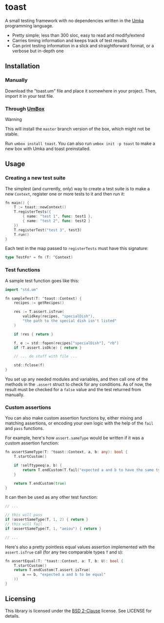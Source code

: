 # toast

A small testing framework with no dependencies written in
the [Umka](https://github.com/vtereshkov/umka-lang) programming language.

- Pretty simple; less than 300 sloc, easy to read and modify/extend
- Carries timing information and keeps track of test results
- Can print testing information in a slick and straightforward format, or a verbose but in-depth one
<!-- might erase this line -->

## Installation

### Manually

Download the "toast.um" file and place it somewhere in your project.
Then, import it in your test file.

### Through [UmBox](https://umbox.tophat2d.dev)

> [!WARNING]
> This will install the `master` branch version of the box, which might not be stable.

Run `umbox install toast`.
You can also run `umbox init -p toast` to make a new box with Umka and toast preinstalled.

## Usage

### Creating a new test suite

The simplest (and currently, only) way to create a test suite is to make a new `Context`,
register one or more tests to it and then run it:

```go
fn main() {
    T := toast::newContext()
    T.registerTests({
        { name: "test 1", func: test1 },
        { name: "test 2", func: test2 }
    })
    T.registerTest("test 3", test3)
    T.run()
}
```

Each test in the map passed to `registerTests` must have this signature:
```go
type TestFn* = fn (T: ^Context)
```

### Test functions

A sample test function goes like this:

```go
import "std.um"

fn sampleTest(T: ^toast::Context) {
    recipes := getRecipes()

    res := T.assert.isTrue(
        validkey(recipes, "specialDish"),
        "the path to the special dish isn't listed"
    )

    if !res { return }

    f, e := std::fopen(recipes["specialDish"], "rb")
    if !T.assert.isOk(e) { return }

    // ... do stuff with file ...

    std::fclose(f)
}
```

You set up any needed modules and variables, and then call
one of the methods in the `.assert` struct to check for any conditions.
As of now, the result must be checked for a `false` value and the test returned from manually.

### Custom assertions

You can also make custom assertion functions by, either mixing and matching assertions,
or encoding your own logic with the help of the `fail` and `pass` functions.

For example, here's how `assert.sameType` would be written if it was a custom assertion function:

```go
fn assertSameType(T: ^toast::Context, a, b: any): bool {
    T.startCustom()

    if !selftypeeq(a, b) {
        return T.endCustom(T.fail("expected a and b to have the same type"))
    }

    return T.endCustom(true)
}
```

It can then be used as any other test function:

```go
// ...

// this will pass
if !assertSameType(T, 1, 2) { return }
// this will fail
if !assertSameType(T, 1, "aeiou") { return }

// ...
```

Here's also a pretty pointless equal values assertion implemented
with the `assert.isTrue` call (for any two comparable types `T` and `U`):

```go
fn assertEqual(T: ^toast::Context, a: T, b: U): bool {
    T.startCustom()
    return T.endCustom(T.assert.isTrue(
        a == b, "expected a and b to be equal"
    ))
}
```

## Licensing

This library is licensed under the [BSD 2-Clause](./LICENSE) license. See LICENSE for details.
